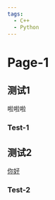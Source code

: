 ```yaml
---
tags:
  - C++
  - Python
---
```


# Page-1

## 测试1

啦啦啦

### Test-1

## 测试2

[你好](https://www.baidu.com)

### Test-2